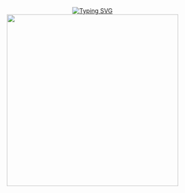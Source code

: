 <div align="center">
  <a href="https://git.io/typing-svg">
    <img src="https://readme-typing-svg.demolab.com?font=consolas&weight=800&size=32&duration=4000&pause=2000&color=F8D86A&background=E2E1E400&center=true&vCenter=true&width=435&lines=Welcome+to+my+github+%F0%9F%8C%BC" alt="Typing SVG" />
  </a>
</div>
<div align="center">
  <img align="center" width="400" src="https://github-readme-stats.vercel.app/api?username=Capybaring&theme=transparent&include_all_commits=true&show_icons=true&hide_border=true"/>
</div>
